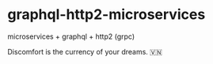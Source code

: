 # graphql-http2-microservices

microservices + graphql + http2 (grpc)

<!-- INSPIRATIONAL_QUOTE_START -->
Discomfort is the currency of your dreams.
🇻🇳
<!-- INSPIRATIONAL_QUOTE_END -->
